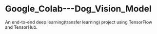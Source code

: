 # Google_Colab---Dog_Vision_Model
An end-to-end deep learning(transfer learning) project using TensorFlow and TensorHub.
